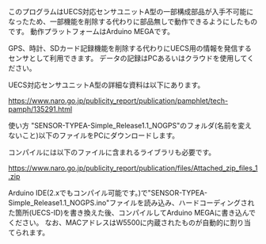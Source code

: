 このプログラムはUECS対応センサユニットA型の一部構成部品が入手不可能になったため、一部機能を削除する代わりに部品無しで動作できるようにしたものです。
動作プラットフォームはArduino MEGAです。

GPS、時計、SDカード記録機能を削除する代わりにUECS用の情報を発信するセンサとして利用できます。
データの記録はPCあるいはクラウドを使用してください。

UECS対応センサユニットA型の詳細な資料は以下にあります。

https://www.naro.go.jp/publicity_report/publication/pamphlet/tech-pamph/135291.html

使い方
"SENSOR-TYPEA-Simple_Release1.1_NOGPS"のフォルダ(名前を変えないこと)以下のファイルをPCにダウンロードします。

コンパイルには以下のファイルに含まれるライブラリも必要です。

https://www.naro.go.jp/publicity_report/publication/files/Attached_zip_files_1.zip

Arduino IDE(2.xでもコンパイル可能です。)で"SENSOR-TYPEA-Simple_Release1.1_NOGPS.ino"ファイルを読み込み、ハードコーディングされた箇所(UECS-ID)を書き換えた後、コンパイルしてArduino MEGAに書き込んでください。
なお、MACアドレスはW5500に内蔵されたものが自動的に割り当てられます。

